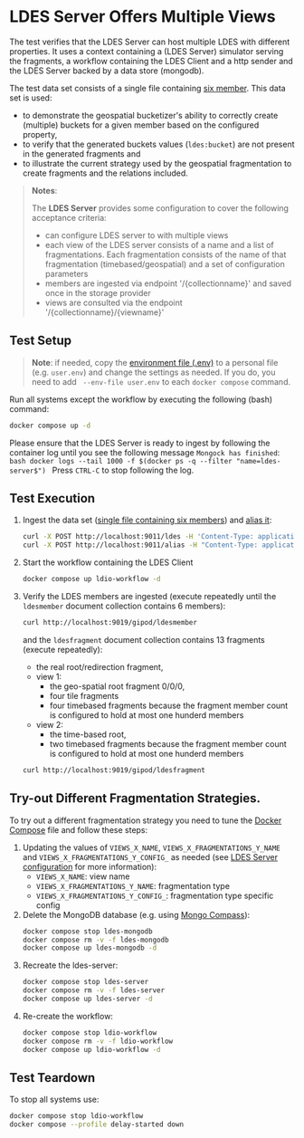 # LDES Server Offers Multiple Views
The test verifies that the LDES Server can host multiple LDES with different properties. 
It uses a context containing a (LDES Server) simulator serving the fragments, a workflow containing the LDES Client and a http sender and the LDES Server backed by a data store (mongodb).

The test data set consists of a single file containing [six member](./data/six-members.jsonld). This data set is used:
* to demonstrate the geospatial bucketizer's ability to correctly create (multiple) buckets for a given member based on the configured property,
* to verify that the generated buckets values (`ldes:bucket`) are not present in the generated fragments and
* to illustrate the current strategy used by the geospatial fragmentation to create fragments and the relations included.

> **Notes**:
>
> The **LDES Server** provides some configuration to cover the following acceptance criteria:
> * can configure LDES server to with multiple views
> * each view of the LDES server consists of a name and a list of fragmentations. Each fragmentation consists of the name of that fragmentation (timebased/geospatial) and a set of configuration parameters
> * members are ingested via endpoint '/{collectionname}' and saved once in the storage provider
> * views are consulted via the endpoint '/{collectionname}/{viewname}'

## Test Setup
> **Note**: if needed, copy the [environment file (.env)](./.env) to a personal file (e.g. `user.env`) and change the settings as needed. If you do, you need to add ` --env-file user.env` to each `docker compose` command.

Run all systems except the workflow by executing the following (bash) command:
```bash
docker compose up -d
```
Please ensure that the LDES Server is ready to ingest by following the container log until you see the following message `Mongock has finished`:
    ```bash
    docker logs --tail 1000 -f $(docker ps -q --filter "name=ldes-server$")
    ```
Press `CTRL-C` to stop following the log.

## Test Execution
1. Ingest the data set ([single file containing six members](./data/six-members.jsonld)) and [alias it](./create-alias.json):
    ```bash
    curl -X POST http://localhost:9011/ldes -H 'Content-Type: application/ld+json' -d '@data/six-members.jsonld'
    curl -X POST http://localhost:9011/alias -H "Content-Type: application/json" -d '@data/create-alias.json'
    ```

2. Start the workflow containing the LDES Client
    ```bash
    docker compose up ldio-workflow -d
    ```

3. Verify the LDES members are ingested (execute repeatedly until the `ldesmember` document collection contains 6 members):
    ```bash
    curl http://localhost:9019/gipod/ldesmember
    ```
    and the `ldesfragment` document collection contains 13 fragments (execute repeatedly):
    * the real root/redirection fragment, 
    * view 1:
      * the geo-spatial root fragment 0/0/0, 
      * four tile fragments
      * four timebased fragments because the fragment member count is configured to hold at most one hunderd members
    * view 2:
      * the time-based root,
      * two timebased fragments because the fragment member count is configured to hold at most one hunderd members 
    ```bash
    curl http://localhost:9019/gipod/ldesfragment
    ```

## Try-out Different Fragmentation Strategies.
To try out a different fragmentation strategy you need to tune the [Docker Compose](./docker-compose.yml) file and follow these steps:
1. Updating the values of `VIEWS_X_NAME`, `VIEWS_X_FRAGMENTATIONS_Y_NAME` and `VIEWS_X_FRAGMENTATIONS_Y_CONFIG_` as needed (see [LDES Server configuration](https://github.com/Informatievlaanderen/VSDS-LDESServer4J#application-configuration) for more information):
    * `VIEWS_X_NAME`: view name
    * `VIEWS_X_FRAGMENTATIONS_Y_NAME`: fragmentation type
    * `VIEWS_X_FRAGMENTATIONS_Y_CONFIG_`: fragmentation type specific config
2. Delete the MongoDB database (e.g. using [Mongo Compass](https://www.mongodb.com/products/compass)):
    ```bash
    docker compose stop ldes-mongodb
    docker compose rm -v -f ldes-mongodb
    docker compose up ldes-mongodb -d   
    ``` 
3. Recreate the ldes-server:
    ```bash
    docker compose stop ldes-server
    docker compose rm -v -f ldes-server
    docker compose up ldes-server -d   
    ``` 
4. Re-create the workflow:
    ```bash
    docker compose stop ldio-workflow
    docker compose rm -v -f ldio-workflow
    docker compose up ldio-workflow -d   
    ```

## Test Teardown
To stop all systems use:
```bash
docker compose stop ldio-workflow
docker compose --profile delay-started down
```
